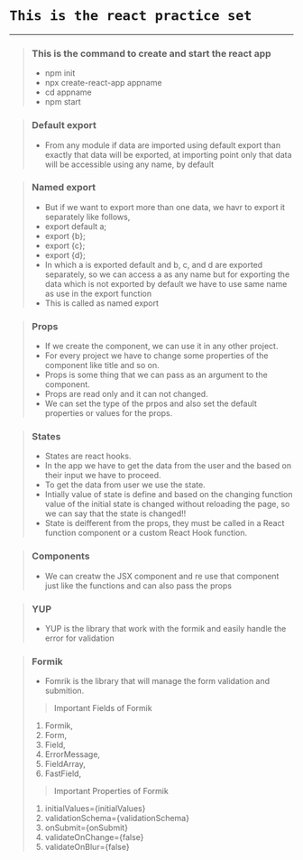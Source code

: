 # `This is the react practice set`

---

<!-- This is the command to create and start the react app -->

> ### This is the command to create and start the react app
> - npm init
> - npx create-react-app appname
> - cd appname
> - npm start

<!-- Default export -->

> ### Default export
> - From any module if data are imported using default export than exactly that data will be exported, at importing point only that data will be accessible using any name, by default

<!-- Named export -->

> ### Named export
> - But if we want to export more than one data, we havr to export it separately like follows,
>  - export default a;
>  - export {b};
>  - export {c};
>  - export {d};
> - In which a is exported default and b, c, and d are exported separately, so we can access a as any name but for exporting the data which is not exported by default we have to use same name as use in the export function
> - This is called as named export

<!-- Props -->

> ### Props
> - If we create the component, we can use it in any other project.
> - For every project we have to change some properties of the component like title and so on.
> - Props is some thing that we can pass as an argument to the component.
> - Props are read only and it can not changed.
> - We can set the type of the prpos and also set the default properties or values for the props.

<!-- States -->

> ### States
> - States are react hooks.
> - In the app we have to get the data from the user and the based on their input we have to proceed.
> - To get the data from user we use the state.
> - Intially value of state is define and based on the changing function value of the initial state is changed without reloading the page, so we can say that the state is changed!!
> - State is deifferent from the props, they must be called in a React function component or a custom React Hook function.

> ### Components
> - We can creatw the JSX component and re use that component just like the functions and can also pass the props

> ### YUP
> - YUP is the library that work with the formik and easily handle the error for validation

> ### Formik
> - Fomrik is the library that will manage the form validation and submition.
> > Important Fields of Formik
>  1. Formik,
>  2. Form,
>  3. Field,
>  4. ErrorMessage,
>  5. FieldArray,
>  6. FastField,
> > Important Properties of Formik
>  1. initialValues={initialValues}
>  2. validationSchema={validationSchema}
>  3. onSubmit={onSubmit}
>  4. validateOnChange={false}
>  5. validateOnBlur={false}
